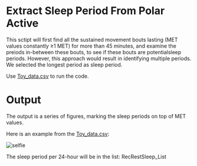 # Extract Sleep Period From Polar Active

This sctipt will first find all the sustained movement bouts lasting (MET values constantly ≥1 MET) for more than 45 minutes, and examine the preiods in-between these bouts, to see if these bouts are potentialsleep periods. However, this approach would result in identifying multiple periods. We selected the longest period as sleep period.

Use [Toy_data.csv](https://github.com/vahidfrr/SleepFromPolarActive/blob/main/Toy_data.csv) to run the code. 

# Output

The output is a series of figures, marking the sleep periods on top of MET values. 

Here is an example from the  [Toy_data.csv](https://github.com/vahidfrr/SleepFromPolarActive/blob/main/Toy_data.csv):

<img src="https://github.com/vahidfrr/SleepFromPolarActive/blob/main<Example of output.jpg>" alt="selfie">

The sleep period per 24-hour will be in the list: RecRestSleep_List
